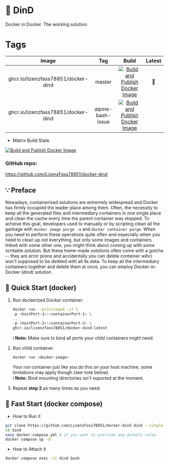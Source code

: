 # 💎 DinD
Docker in Docker. The working solution

# Tags

| Image | Tag | Build | Latest |
|:------------------:|:--------------:|:-----------------:|:-----------------:|
| ghcr.io/lizenzfass78851/docker-dind | master | [![Build and Publish Docker Image](https://github.com/LizenzFass78851/docker-dind/actions/workflows/docker-image.yml/badge.svg?branch=master)](https://github.com/LizenzFass78851/docker-dind/actions/workflows/docker-image.yml) | 📌 |
| ghcr.io/lizenzfass78851/docker-dind | alpine-bash-issue | [![Build and Publish Docker Image](https://github.com/LizenzFass78851/docker-dind/actions/workflows/docker-image.yml/badge.svg?branch=alpine-bash-issue)](https://github.com/LizenzFass78851/docker-dind/actions/workflows/docker-image.yml) |  |

- Matrix Build State

[![Build and Publish Docker Image](https://github.com/LizenzFass78851/docker-dind/actions/workflows/docker-image-matrix.yml/badge.svg)](https://github.com/LizenzFass78851/docker-dind/actions/workflows/docker-image-matrix.yml)

### GitHub repo:
https://github.com/LizenzFass78851/docker-dind

## ∵ Preface
Nowadays, containerised solutions are extremely widespread and Docker has firmly occupied the leader place among them. Often, the necessity to keep all the generated files and intermediary containers in one single place and clean the cache every time the parent container was stopped. To acheive this goal, developers used to manually or by scripting clean all the garbage with `docker image purge -a` and `docker container purge`. When you need to perform these operations quite often and especially when you need to clean up not everything, but only some images and containers linked with some other one, you might think about coming up with some scritable solution. But these home-made solutions often come with a gotcha -- they are error prone and accidentally you can delete conteiner wihci wsn't supposed to be deleted with all its data. To keep all the intermediary containers together and delete them at once, you can employ Docker-in-Docker (dind) solution.

## 🚗 Quick Start (docker)
1. Run dockerized Docker container:
    ```bash
    docker run --privileged -it \
    -p <hostPort-1>:<containerPort-1> \
    ...
    -p <hostPort-2>:<containerPort-2> \
    ghcr.io/lizenzfass78851/docker-dind:latest
    ```
    ℹ️ **Note:** Make sure to bind all ports your child containers might need.

2. Run child container:
    ```bash
    docker run <docker-image>
    ```
    Your run container just like you do this on your host machine, some limitations may apply though (see note below)<br>
    ℹ️ **Note:** Bind mounting directories isn't suported at the moment.
  
 3. Repeat **step 2** as many times as you need.

## 🚀 Fast Start (docker compose)

- How to Run it
```bash
git clone https://github.com/LizenzFass78851/docker-dind dind --single-branch --depth 1
cd dind
nano docker-compose.yml # if you want to override any default value
docker compose up -d
```

- How to Attach it
```bash
docker compose exec -it dind bash
```
